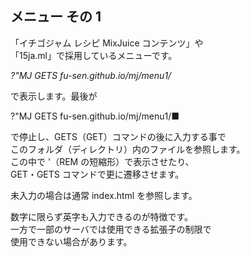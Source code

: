 ## メニュー その 1

「イチゴジャム レシピ MixJuice コンテンツ」や<br>
「15ja.ml」で採用しているメニューです。

*?"MJ GETS fu-sen.github.io/mj/menu1/*

で表示します。最後が

?"MJ GETS fu-sen.github.io/mj/menu1/■

で停止し、GETS（GET）コマンドの後に入力する事で<br>
このフォルダ（ディレクトリ）内のファイルを参照します。<br>
この中で '（REM の短縮形）で表示させたり、<br>
GET・GETS コマンドで更に遷移させます。

未入力の場合は通常 index.html を参照します。

数字に限らず英字も入力できるのが特徴です。<br>
一方で一部のサーバでは使用できる拡張子の制限で<br>
使用できない場合があります。
